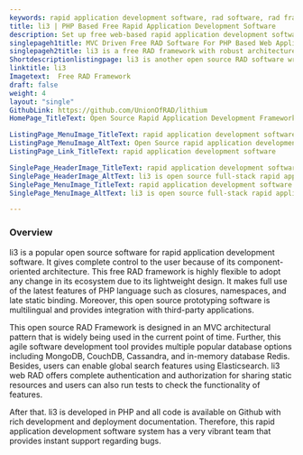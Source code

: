 ```yaml
---
keywords: rapid application development software, rad software, rad framework, agile software development tool, open source prototyping software
title: li3 | PHP Based Free Rapid Application Development Software
description: Set up free web-based rapid application development software to build production ready applications. It offers rich documentation for development and deployment.
singlepageh1title: MVC Driven Free RAD Software For PHP Based Web Applications
singlepageh2title: li3 is a free RAD framework with robust architecture. It is self-hosted and supports MongoDB, CouchDB, Elasticsearch, PHP ActiveRecord, PSR-4, and many more.
Shortdescriptionlistingpage: li3 is another open source RAD software written with the latest features of PHP language. This rapid application development software is multilingual, supports many DB option, and provides a complete development guide.
linktitle: li3
Imagetext:  Free RAD Framework
draft: false
weight: 4
layout: "single"
GithubLink: https://github.com/UnionOfRAD/lithium
HomePage_TitleText: Open Source Rapid Application Development Framework in PHP

ListingPage_MenuImage_TitleText: rapid application development software
ListingPage_MenuImage_AltText: Open Source rapid application development software
ListingPage_Link_TitleText: rapid application development software

SinglePage_HeaderImage_TitleText: rapid application development software
SinglePage_HeaderImage_AltText: li3 is open source full-stack rapid application development software
SinglePage_MenuImage_TitleText: rapid application development software
SinglePage_MenuImage_AltText: li3 is open source full-stack rapid application development software

---
```

### **Overview**

li3 is a popular open source software for rapid application development software. It gives complete control to the user because of its component-oriented architecture. This free RAD framework is highly flexible to adopt any change in its ecosystem due to its lightweight design. It makes full use of the latest features of PHP language such as closures, namespaces, and late static binding. Moreover, this open source prototyping software is multilingual and provides integration with third-party applications.

This open source RAD Framework is designed in an MVC architectural pattern that is widely being used in the current point of time. Further, this agile software development tool provides multiple popular database options including MongoDB, CouchDB, Cassandra, and in-memory database Redis. Besides, users can enable global search features using Elasticsearch. li3 web RAD offers complete authentication and authorization for sharing static resources and users can also run tests to check the functionality of features.

After that. li3 is developed in PHP and all code is available on Github with rich development and deployment documentation. Therefore, this rapid application development software system has a very vibrant team that provides instant support regarding bugs.
